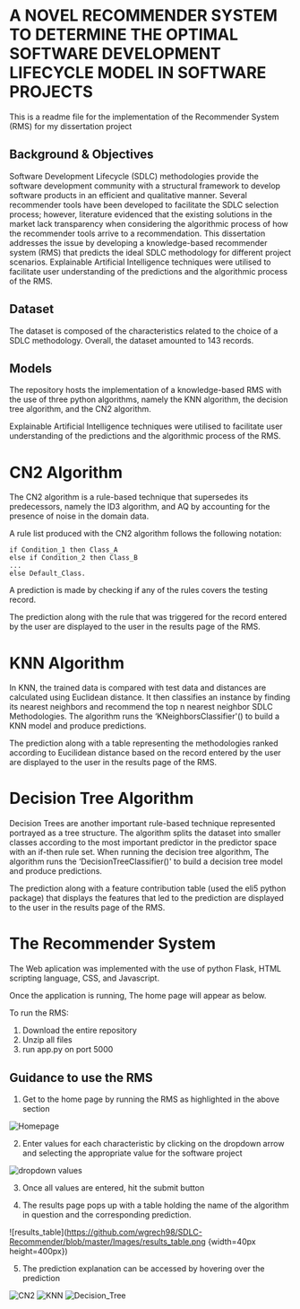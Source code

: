 # A NOVEL RECOMMENDER SYSTEM TO DETERMINE THE OPTIMAL SOFTWARE DEVELOPMENT LIFECYCLE MODEL IN SOFTWARE PROJECTS

This is a readme file for the implementation of the Recommender System (RMS) for my dissertation project

## Background & Objectives

Software Development Lifecycle (SDLC) methodologies provide the software development community with a structural framework to develop software products in an efficient and qualitative manner. Several recommender tools have been developed to facilitate the SDLC selection process; however, literature evidenced that the existing solutions in the market lack transparency when considering the algorithmic process of how the recommender tools arrive to a recommendation. This dissertation addresses the issue by developing a knowledge-based recommender system (RMS) that predicts the ideal SDLC methodology for different project scenarios. Explainable Artificial Intelligence techniques were utilised to facilitate user understanding of the predictions and the algorithmic process of the RMS.

## Dataset

The dataset is composed of the characteristics related to the choice of a SDLC methodology. Overall, the dataset amounted to 143 records.

## Models

The repository hosts the implementation of a knowledge-based RMS with the use of three python algorithms, namely the KNN algorithm, the decision tree algorithm, and the CN2 algorithm.

Explainable Artificial Intelligence techniques were utilised to facilitate user understanding of the predictions and the algorithmic process of the RMS.

# CN2 Algorithm

The CN2 algorithm is a rule-based technique that supersedes its predecessors, namely the ID3 algorithm, and AQ by accounting for the presence of noise in the domain data.

A rule list produced with the CN2 algorithm follows the following notation:

    if Condition_1 then Class_A
    else if Condition_2 then Class_B
    ...
    else Default_Class.

A prediction is made by checking if any of the rules covers the testing record.

The prediction along with the rule that was triggered for the record entered by the user are displayed to the user in the results page of the RMS.

# KNN Algorithm

In KNN, the trained data is compared with test data and distances are calculated using Euclidean distance. It then classifies an instance by finding its nearest neighbors and recommend the top n nearest neighbor SDLC Methodologies. The algorithm runs the ‘KNeighborsClassifier'() to build a KNN model and produce predictions.

The prediction along with a table representing the methodologies ranked according to Eucilidean distance based on the record entered by the user are displayed to the user in the results page of the RMS.

# Decision Tree Algorithm

Decision Trees are another important rule-based technique represented portrayed as a tree structure. The algorithm splits the dataset into smaller classes according to the most important predictor in the predictor space with an if-then rule set. When running the decision tree algorithm, The algorithm runs the ‘DecisionTreeClassifier()' to build a decision tree model and produce predictions.

The prediction along with a feature contribution table (used the eli5 python package) that displays the features that led to the prediction are displayed to the user in the results page of the RMS.

# The Recommender System

The Web aplication was implemented with the use of python Flask, HTML scripting language, CSS, and Javascript.

Once the application is running, The home page will appear as below.

To run the RMS:

1. Download the entire repository
2. Unzip all files
3. run app.py on port 5000

## Guidance to use the RMS

1. Get to the home page by running the RMS as highlighted in the above section

![Homepage](https://github.com/wgrech98/SDLC-Recommender/blob/master/Images/homepage.png)

2. Enter values for each characteristic by clicking on the dropdown arrow and selecting the appropriate value for the software project

![dropdown values](https://github.com/wgrech98/SDLC-Recommender/blob/master/Images/dropdown_for_characteristic.png)

3. Once all values are entered, hit the submit button

4. The results page pops up with a table holding the name of the algorithm in question and the corresponding prediction.

![results_table](https://github.com/wgrech98/SDLC-Recommender/blob/master/Images/results_table.png {width=40px height=400px})

5. The prediction explanation can be accessed by hovering over the prediction

![CN2](https://github.com/wgrech98/SDLC-Recommender/blob/master/Images/rule_cn2.png)
![KNN](https://github.com/wgrech98/SDLC-Recommender/blob/master/Images/knn_explanation.png)
![Decision_Tree](https://github.com/wgrech98/SDLC-Recommender/blob/master/Images/feature_contribution.png)
